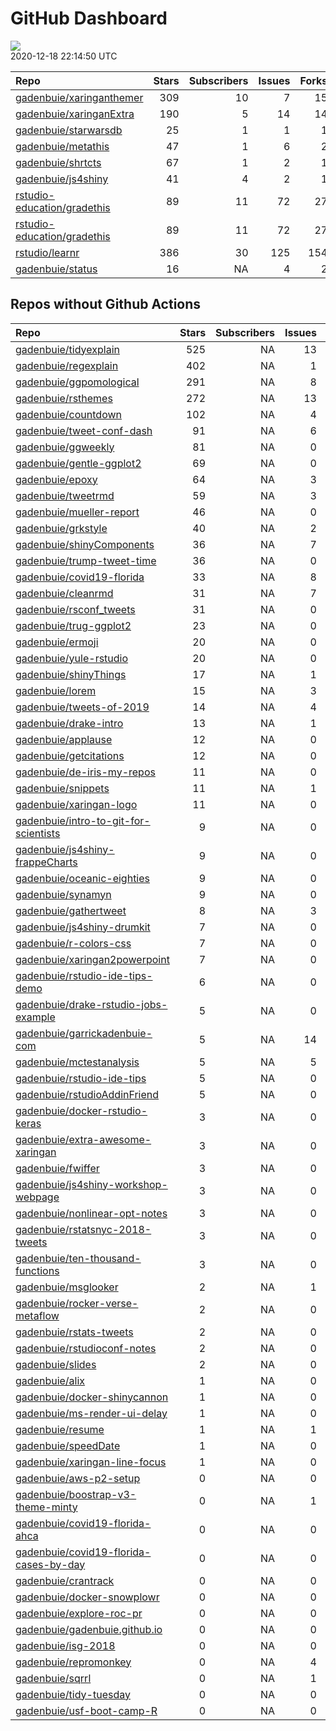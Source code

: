 GitHub Dashboard
================

![](https://github.com/gadenbuie/status/workflows/Render%20Status/badge.svg)  
2020-12-18 22:14:50 UTC

| Repo                                                                          | Stars | Subscribers | Issues | Forks | Status                                                                                                                                                       | Commit                                                                                                                                                                          |
| :---------------------------------------------------------------------------- | ----: | ----------: | -----: | ----: | :----------------------------------------------------------------------------------------------------------------------------------------------------------- | :------------------------------------------------------------------------------------------------------------------------------------------------------------------------------ |
| [gadenbuie/xaringanthemer](https://github.com/gadenbuie/xaringanthemer)       |   309 |          10 |      7 |    15 | [![](https://github.com/gadenbuie/xaringanthemer/workflows/tic/badge.svg)](https://github.com/gadenbuie/xaringanthemer/actions/runs/430800635)               | <a href="https://github.com/gadenbuie/xaringanthemer/commit/f2edaf0f256cb88171c80f26a1829e5fde4a274c" title="[ci] Dispatch events to gadenbuie/status">f2edaf</a>               |
| [gadenbuie/xaringanExtra](https://github.com/gadenbuie/xaringanExtra)         |   190 |           5 |     14 |    14 | [![](https://github.com/gadenbuie/xaringanExtra/workflows/tic/badge.svg)](https://github.com/gadenbuie/xaringanExtra/actions/runs/431428654)                 | <a href="https://github.com/gadenbuie/xaringanExtra/commit/93429efefb268a4df2f43935304a8f781f73ece8" title="[ci] tic::update_tic() and add status update step">93429e</a>       |
| [gadenbuie/starwarsdb](https://github.com/gadenbuie/starwarsdb)               |    25 |           1 |      1 |     1 | [![](https://github.com/gadenbuie/starwarsdb/workflows/tic/badge.svg)](https://github.com/gadenbuie/starwarsdb/actions/runs/431431291)                       | <a href="https://github.com/gadenbuie/starwarsdb/commit/bb52cb21155b280aa92cdd86de3c1c7b32e816bf" title="[ci] tic::update_tic() and add status update step">bb52cb</a>          |
| [gadenbuie/metathis](https://github.com/gadenbuie/metathis)                   |    47 |           1 |      6 |     2 | [![](https://github.com/gadenbuie/metathis/workflows/tic/badge.svg)](https://github.com/gadenbuie/metathis/actions/runs/431434277)                           | <a href="https://github.com/gadenbuie/metathis/commit/ea26bc9f4abe3a1abf9ea051ed2e7ae21143794e" title="[ci] tic::update_tic() and add status update step">ea26bc</a>            |
| [gadenbuie/shrtcts](https://github.com/gadenbuie/shrtcts)                     |    67 |           1 |      2 |     1 | [![](https://github.com/gadenbuie/shrtcts/workflows/tic/badge.svg)](https://github.com/gadenbuie/shrtcts/actions/runs/431435883)                             | <a href="https://github.com/gadenbuie/shrtcts/commit/c2103728f2b73619d9eebf48f2cf62605d53972f" title="[ci] tic::update_tic() and add status update step">c21037</a>             |
| [gadenbuie/js4shiny](https://github.com/gadenbuie/js4shiny)                   |    41 |           4 |      2 |     1 | [![](https://github.com/gadenbuie/js4shiny/workflows/tic/badge.svg)](https://github.com/gadenbuie/js4shiny/actions/runs/431438848)                           | <a href="https://github.com/gadenbuie/js4shiny/commit/280ed148f678103c91a3ece2f6a2986bffd2fea1" title="[ci] tic::update_tic() and add status update step">280ed1</a>            |
| [rstudio-education/gradethis](https://github.com/rstudio-education/gradethis) |    89 |          11 |     72 |    27 | [![](https://github.com/rstudio-education/gradethis/workflows/R-CMD-check/badge.svg)](https://github.com/rstudio-education/gradethis/actions/runs/431111254) | <a href="https://github.com/rstudio-education/gradethis/commit/a5a03ce6bbec84885eda37bd56b52597536e4dba" title="Remove unused code from testing pipe message">a5a03c</a>        |
| [rstudio-education/gradethis](https://github.com/rstudio-education/gradethis) |    89 |          11 |     72 |    27 | [![](https://github.com/rstudio-education/gradethis/workflows/pkgdown/badge.svg)](https://github.com/rstudio-education/gradethis/actions/runs/413382645)     | <a href="https://github.com/rstudio-education/gradethis/commit/b2d9ef55d3f68d3dcadae06df2fc213d87f2d30b" title="code_feedback() can accept character vectors (#182)">b2d9ef</a> |
| [rstudio/learnr](https://github.com/rstudio/learnr)                           |   386 |          30 |    125 |   154 | [![](https://github.com/rstudio/learnr/workflows/R-CMD-check/badge.svg)](https://github.com/rstudio/learnr/actions/runs/416410965)                           | <a href="https://github.com/rstudio/learnr/commit/bdb2c5238fb8b7c228ba7ad161a2168cae6b35f0" title="Count bytes instead of characters (#452)">bdb2c5</a>                         |
| [gadenbuie/status](https://github.com/gadenbuie/status)                       |    16 |          NA |      4 |     2 | [![](https://github.com/gadenbuie/status/workflows/Render%20Status/badge.svg)](https://github.com/gadenbuie/status/actions/runs/431442224)                   | <a href="https://github.com/gadenbuie/status/commit/fe312914f5442a268a4d8ec95ef33f915f5fb514" title="Re-build status page">fe3129</a>                                           |

## Repos without Github Actions

| Repo                                                                                                | Stars | Subscribers | Issues | Forks |
| :-------------------------------------------------------------------------------------------------- | ----: | ----------: | -----: | ----: |
| [gadenbuie/tidyexplain](https://github.com/gadenbuie/tidyexplain)                                   |   525 |          NA |     13 |    87 |
| [gadenbuie/regexplain](https://github.com/gadenbuie/regexplain)                                     |   402 |          NA |      1 |    20 |
| [gadenbuie/ggpomological](https://github.com/gadenbuie/ggpomological)                               |   291 |          NA |      8 |    16 |
| [gadenbuie/rsthemes](https://github.com/gadenbuie/rsthemes)                                         |   272 |          NA |     13 |    16 |
| [gadenbuie/countdown](https://github.com/gadenbuie/countdown)                                       |   102 |          NA |      4 |     7 |
| [gadenbuie/tweet-conf-dash](https://github.com/gadenbuie/tweet-conf-dash)                           |    91 |          NA |      6 |    50 |
| [gadenbuie/ggweekly](https://github.com/gadenbuie/ggweekly)                                         |    81 |          NA |      0 |     8 |
| [gadenbuie/gentle-ggplot2](https://github.com/gadenbuie/gentle-ggplot2)                             |    69 |          NA |      0 |    13 |
| [gadenbuie/epoxy](https://github.com/gadenbuie/epoxy)                                               |    64 |          NA |      3 |     4 |
| [gadenbuie/tweetrmd](https://github.com/gadenbuie/tweetrmd)                                         |    59 |          NA |      3 |     3 |
| [gadenbuie/mueller-report](https://github.com/gadenbuie/mueller-report)                             |    46 |          NA |      0 |    26 |
| [gadenbuie/grkstyle](https://github.com/gadenbuie/grkstyle)                                         |    40 |          NA |      2 |     6 |
| [gadenbuie/shinyComponents](https://github.com/gadenbuie/shinyComponents)                           |    36 |          NA |      7 |     3 |
| [gadenbuie/trump-tweet-time](https://github.com/gadenbuie/trump-tweet-time)                         |    36 |          NA |      0 |     0 |
| [gadenbuie/covid19-florida](https://github.com/gadenbuie/covid19-florida)                           |    33 |          NA |      8 |     9 |
| [gadenbuie/cleanrmd](https://github.com/gadenbuie/cleanrmd)                                         |    31 |          NA |      7 |     1 |
| [gadenbuie/rsconf\_tweets](https://github.com/gadenbuie/rsconf_tweets)                              |    31 |          NA |      0 |    13 |
| [gadenbuie/trug-ggplot2](https://github.com/gadenbuie/trug-ggplot2)                                 |    23 |          NA |      0 |     5 |
| [gadenbuie/ermoji](https://github.com/gadenbuie/ermoji)                                             |    20 |          NA |      0 |     1 |
| [gadenbuie/yule-rstudio](https://github.com/gadenbuie/yule-rstudio)                                 |    20 |          NA |      0 |     8 |
| [gadenbuie/shinyThings](https://github.com/gadenbuie/shinyThings)                                   |    17 |          NA |      1 |     1 |
| [gadenbuie/lorem](https://github.com/gadenbuie/lorem)                                               |    15 |          NA |      3 |     1 |
| [gadenbuie/tweets-of-2019](https://github.com/gadenbuie/tweets-of-2019)                             |    14 |          NA |      4 |     2 |
| [gadenbuie/drake-intro](https://github.com/gadenbuie/drake-intro)                                   |    13 |          NA |      1 |     4 |
| [gadenbuie/applause](https://github.com/gadenbuie/applause)                                         |    12 |          NA |      0 |     1 |
| [gadenbuie/getcitations](https://github.com/gadenbuie/getcitations)                                 |    12 |          NA |      0 |     3 |
| [gadenbuie/de-iris-my-repos](https://github.com/gadenbuie/de-iris-my-repos)                         |    11 |          NA |      0 |     0 |
| [gadenbuie/snippets](https://github.com/gadenbuie/snippets)                                         |    11 |          NA |      1 |     5 |
| [gadenbuie/xaringan-logo](https://github.com/gadenbuie/xaringan-logo)                               |    11 |          NA |      0 |     8 |
| [gadenbuie/intro-to-git-for-scientists](https://github.com/gadenbuie/intro-to-git-for-scientists)   |     9 |          NA |      0 |     1 |
| [gadenbuie/js4shiny-frappeCharts](https://github.com/gadenbuie/js4shiny-frappeCharts)               |     9 |          NA |      0 |     3 |
| [gadenbuie/oceanic-eighties](https://github.com/gadenbuie/oceanic-eighties)                         |     9 |          NA |      0 |     3 |
| [gadenbuie/synamyn](https://github.com/gadenbuie/synamyn)                                           |     9 |          NA |      0 |     0 |
| [gadenbuie/gathertweet](https://github.com/gadenbuie/gathertweet)                                   |     8 |          NA |      3 |     2 |
| [gadenbuie/js4shiny-drumkit](https://github.com/gadenbuie/js4shiny-drumkit)                         |     7 |          NA |      0 |     1 |
| [gadenbuie/r-colors-css](https://github.com/gadenbuie/r-colors-css)                                 |     7 |          NA |      0 |     2 |
| [gadenbuie/xaringan2powerpoint](https://github.com/gadenbuie/xaringan2powerpoint)                   |     7 |          NA |      0 |     1 |
| [gadenbuie/rstudio-ide-tips-demo](https://github.com/gadenbuie/rstudio-ide-tips-demo)               |     6 |          NA |      0 |     2 |
| [gadenbuie/drake-rstudio-jobs-example](https://github.com/gadenbuie/drake-rstudio-jobs-example)     |     5 |          NA |      0 |     0 |
| [gadenbuie/garrickadenbuie-com](https://github.com/gadenbuie/garrickadenbuie-com)                   |     5 |          NA |     14 |     4 |
| [gadenbuie/mctestanalysis](https://github.com/gadenbuie/mctestanalysis)                             |     5 |          NA |      5 |     2 |
| [gadenbuie/rstudio-ide-tips](https://github.com/gadenbuie/rstudio-ide-tips)                         |     5 |          NA |      0 |     2 |
| [gadenbuie/rstudioAddinFriend](https://github.com/gadenbuie/rstudioAddinFriend)                     |     5 |          NA |      0 |     1 |
| [gadenbuie/docker-rstudio-keras](https://github.com/gadenbuie/docker-rstudio-keras)                 |     3 |          NA |      0 |     1 |
| [gadenbuie/extra-awesome-xaringan](https://github.com/gadenbuie/extra-awesome-xaringan)             |     3 |          NA |      0 |     0 |
| [gadenbuie/fwiffer](https://github.com/gadenbuie/fwiffer)                                           |     3 |          NA |      0 |     0 |
| [gadenbuie/js4shiny-workshop-webpage](https://github.com/gadenbuie/js4shiny-workshop-webpage)       |     3 |          NA |      0 |     6 |
| [gadenbuie/nonlinear-opt-notes](https://github.com/gadenbuie/nonlinear-opt-notes)                   |     3 |          NA |      0 |     3 |
| [gadenbuie/rstatsnyc-2018-tweets](https://github.com/gadenbuie/rstatsnyc-2018-tweets)               |     3 |          NA |      0 |     0 |
| [gadenbuie/ten-thousand-functions](https://github.com/gadenbuie/ten-thousand-functions)             |     3 |          NA |      0 |     0 |
| [gadenbuie/msglooker](https://github.com/gadenbuie/msglooker)                                       |     2 |          NA |      1 |     0 |
| [gadenbuie/rocker-verse-metaflow](https://github.com/gadenbuie/rocker-verse-metaflow)               |     2 |          NA |      0 |     0 |
| [gadenbuie/rstats-tweets](https://github.com/gadenbuie/rstats-tweets)                               |     2 |          NA |      0 |     0 |
| [gadenbuie/rstudioconf-notes](https://github.com/gadenbuie/rstudioconf-notes)                       |     2 |          NA |      0 |     0 |
| [gadenbuie/slides](https://github.com/gadenbuie/slides)                                             |     2 |          NA |      0 |     2 |
| [gadenbuie/alix](https://github.com/gadenbuie/alix)                                                 |     1 |          NA |      0 |     0 |
| [gadenbuie/docker-shinycannon](https://github.com/gadenbuie/docker-shinycannon)                     |     1 |          NA |      0 |     0 |
| [gadenbuie/ms-render-ui-delay](https://github.com/gadenbuie/ms-render-ui-delay)                     |     1 |          NA |      0 |     0 |
| [gadenbuie/resume](https://github.com/gadenbuie/resume)                                             |     1 |          NA |      1 |     0 |
| [gadenbuie/speedDate](https://github.com/gadenbuie/speedDate)                                       |     1 |          NA |      0 |     1 |
| [gadenbuie/xaringan-line-focus](https://github.com/gadenbuie/xaringan-line-focus)                   |     1 |          NA |      0 |     0 |
| [gadenbuie/aws-p2-setup](https://github.com/gadenbuie/aws-p2-setup)                                 |     0 |          NA |      0 |     0 |
| [gadenbuie/boostrap-v3-theme-minty](https://github.com/gadenbuie/boostrap-v3-theme-minty)           |     0 |          NA |      1 |     1 |
| [gadenbuie/covid19-florida-ahca](https://github.com/gadenbuie/covid19-florida-ahca)                 |     0 |          NA |      0 |     0 |
| [gadenbuie/covid19-florida-cases-by-day](https://github.com/gadenbuie/covid19-florida-cases-by-day) |     0 |          NA |      0 |     0 |
| [gadenbuie/crantrack](https://github.com/gadenbuie/crantrack)                                       |     0 |          NA |      0 |     0 |
| [gadenbuie/docker-snowplowr](https://github.com/gadenbuie/docker-snowplowr)                         |     0 |          NA |      0 |     0 |
| [gadenbuie/explore-roc-pr](https://github.com/gadenbuie/explore-roc-pr)                             |     0 |          NA |      0 |     0 |
| [gadenbuie/gadenbuie.github.io](https://github.com/gadenbuie/gadenbuie.github.io)                   |     0 |          NA |      0 |     0 |
| [gadenbuie/isg-2018](https://github.com/gadenbuie/isg-2018)                                         |     0 |          NA |      0 |     0 |
| [gadenbuie/repromonkey](https://github.com/gadenbuie/repromonkey)                                   |     0 |          NA |      4 |     0 |
| [gadenbuie/sqrrl](https://github.com/gadenbuie/sqrrl)                                               |     0 |          NA |      1 |     1 |
| [gadenbuie/tidy-tuesday](https://github.com/gadenbuie/tidy-tuesday)                                 |     0 |          NA |      0 |     0 |
| [gadenbuie/usf-boot-camp-R](https://github.com/gadenbuie/usf-boot-camp-R)                           |     0 |          NA |      0 |     2 |

